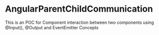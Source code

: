 # AngularParentChildCommunication

This is an POC for Component interaction between two components using @Input(), @Output and EventEmitter Concepts
